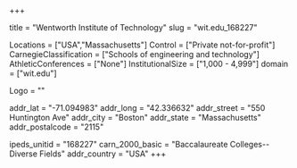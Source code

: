
+++

title = "Wentworth Institute of Technology"
slug = "wit.edu_168227"

Locations = ["USA","Massachusetts"]
Control = ["Private not-for-profit"]
CarnegieClassification = ["Schools of engineering and technology"]
AthleticConferences = ["None"]
InstitutionalSize = ["1,000 - 4,999"]
domain = ["wit.edu"]

Logo = ""

addr_lat = "-71.094983"
addr_long = "42.336632"
addr_street = "550 Huntington Ave"
addr_city = "Boston"
addr_state = "Massachusetts"
addr_postalcode = "2115"

ipeds_unitid = "168227"
carn_2000_basic = "Baccalaureate Colleges--Diverse Fields"
addr_country = "USA"
+++
    
